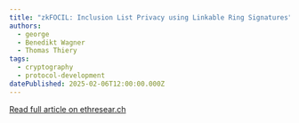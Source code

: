 ```yaml
---
title: "zkFOCIL: Inclusion List Privacy using Linkable Ring Signatures"
authors:
  - george
  - Benedikt Wagner
  - Thomas Thiery
tags:
  - cryptography
  - protocol-development
datePublished: 2025-02-06T12:00:00.000Z
---
```


[Read full article on ethresear.ch](https://ethresear.ch/t/zkfocil-inclusion-list-privacy-using-linkable-ring-signatures/21688)
